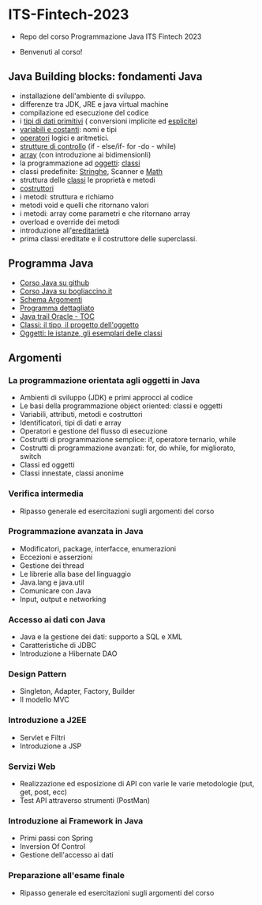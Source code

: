 # ITS-Fintech-2023

* Repo del corso Programmazione Java ITS Fintech 2023

* Benvenuti al corso! 

## Java Building blocks: fondamenti Java

* installazione dell'ambiente di sviluppo.
* differenze tra JDK, JRE e java virtual machine
* compilazione ed esecuzione del codice
* i [tipi di dati primitivi](https://github.com/maboglia/CorsoJava/blob/master/appunti/004_tipi.md) ( conversioni implicite ed [esplicite](https://github.com/maboglia/CorsoJava/blob/master/appunti/008_cast.md))
* [variabili e costanti](https://github.com/maboglia/CorsoJava/blob/master/appunti/003_variabili.md): nomi e tipi
* [operatori](https://github.com/maboglia/CorsoJava/blob/master/appunti/002_operatori.md) logici e aritmetici.
* [strutture di controllo](https://github.com/maboglia/CorsoJava/blob/master/appunti/005_cicli.md) (if - else/if- for -do - while)
* [array](https://github.com/maboglia/CorsoJava/blob/master/appunti/006_array.md) (con introduzione ai bidimensionli)
* la programmazione ad [oggetti](https://github.com/maboglia/CorsoJava/blob/master/appunti/010_2_classi_istanze.md): [classi](https://github.com/maboglia/CorsoJava/blob/master/appunti/010_classi.md)
* classi predefinite: [Stringhe](https://github.com/maboglia/CorsoJava/blob/master/appunti/API_Java/021_API_Java_Stringhe.md), Scanner e [Math](https://github.com/maboglia/CorsoJava/blob/master/appunti/API_Java/021_java_lang_Math.md)
* struttura delle [classi](https://github.com/maboglia/CorsoJava/blob/master/appunti/010_1_classi_doppia_natura.md) le proprietà e metodi
* [costruttori](https://github.com/maboglia/CorsoJava/blob/master/appunti/010_3_classi_costruttori.md)
* i metodi: struttura e richiamo
* metodi void e quelli che ritornano valori
* i metodi: array come parametri e che ritornano array
* overload e override dei metodi
* introduzione all'[ereditarietà](https://github.com/maboglia/CorsoJava/blob/master/appunti/011_classi_ereditarieta.md)
* prima classi ereditate e il costruttore delle superclassi.

## Programma Java

* [Corso Java su github](https://github.com/maboglia/CorsoJava)
* [Corso Java su bogliaccino.it](http://www.mauro.bogliaccino.it/public/java)
* [Schema Argomenti](http://www.bogliaccino.it/teaching/slideshow.php?parameter=https://raw.githubusercontent.com/maboglia/CorsoJava/master/appunti/000_programma_Java.md)
* [Programma dettagliato](http://www.bogliaccino.it/teaching/slideshow.php?parameter=https://raw.githubusercontent.com/maboglia/CorsoJava/master/appunti/000_programma_UF.md)
* [Java trail Oracle - TOC](http://www.bogliaccino.it/teaching/slideshow.php?parameter=https://raw.githubusercontent.com/maboglia/CorsoJava/master/appunti/programma-macro/100_Programma_Oracle.md)
* [Classi: il tipo, il progetto dell'oggetto](http://www.bogliaccino.it/teaching/slideshow.php?parameter=https://raw.githubusercontent.com/maboglia/CorsoJava/master/appunti/010_classi.md)
* [Oggetti: le istanze, gli esemplari delle classi](http://www.bogliaccino.it/teaching/slideshow.php?parameter=https://raw.githubusercontent.com/maboglia/CorsoJava/master/appunti/010_2_classi_istanze.md)

## Argomenti

### La programmazione orientata agli oggetti in Java			
* Ambienti di sviluppo (JDK) e primi approcci al codice			
* Le basi della programmazione object oriented: classi e oggetti			
* Variabili, attributi, metodi e costruttori			
* Identificatori, tipi di dati e array			
* Operatori e gestione del flusso di esecuzione			
* Costrutti di programmazione semplice: if, operatore ternario, while			
* Costrutti di programmazione avanzati: for, do while, for migliorato, switch			
* Classi ed oggetti			
* Classi innestate, classi anonime			
### Verifica intermedia			
* Ripasso generale ed esercitazioni sugli argomenti del corso			
### Programmazione avanzata in Java			
* Modificatori, package, interfacce, enumerazioni			
* Eccezioni e asserzioni			
* Gestione dei thread			
* Le librerie alla base del linguaggio			
* Java.lang e java.util			
* Comunicare con Java			
* Input, output e networking			
### Accesso ai dati con Java			
* Java e la gestione dei dati: supporto a SQL e XML			
* Caratteristiche di JDBC			
* Introduzione a Hibernate DAO			
### Design Pattern			
* Singleton, Adapter, Factory, Builder			
* Il modello MVC			
### Introduzione a J2EE			
* Servlet e Filtri			
* Introduzione a JSP			
### Servizi Web			
* Realizzazione ed esposizione di API con varie le varie metodologie (put, get, post, ecc)			
* Test API attraverso strumenti (PostMan)			
### Introduzione ai Framework in Java			
* Primi passi con Spring			
* Inversion Of Control			
* Gestione dell'accesso ai dati			
### Preparazione all'esame finale			
* Ripasso generale ed esercitazioni sugli argomenti del corso			